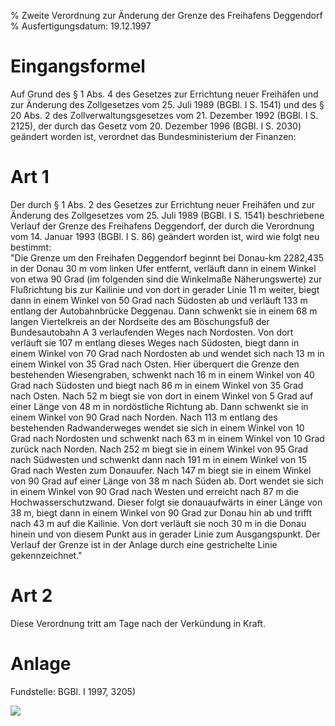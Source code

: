 % Zweite Verordnung zur Änderung der Grenze des Freihafens Deggendorf
% Ausfertigungsdatum: 19.12.1997
 
# Eingangsformel

Auf Grund des § 1 Abs. 4 des Gesetzes zur Errichtung neuer Freihäfen und zur Änderung des Zollgesetzes vom 25. Juli 1989 (BGBl. I S. 1541) und des § 20 Abs. 2 des Zollverwaltungsgesetzes vom 21. Dezember 1992 (BGBl. I S. 2125), der durch das Gesetz vom 20. Dezember 1996 (BGBl. I S. 2030) geändert worden ist, verordnet das Bundesministerium der Finanzen:

# Art 1

Der durch § 1 Abs. 2 des Gesetzes zur Errichtung neuer Freihäfen und zur Änderung des Zollgesetzes vom 25. Juli 1989 (BGBl. I S. 1541) beschriebene Verlauf der Grenze des Freihafens Deggendorf, der durch die Verordnung vom 14. Januar 1993 (BGBl. I S. 86) geändert worden ist, wird wie folgt neu bestimmt:  
"Die Grenze um den Freihafen Deggendorf beginnt bei Donau-km 2282,435 in der Donau 30 m vom linken Ufer entfernt, verläuft dann in einem Winkel von etwa 90 Grad (im folgenden sind die Winkelmaße Näherungswerte) zur Flußrichtung bis zur Kailinie und von dort in gerader Linie 11 m weiter, biegt dann in einem Winkel von 50 Grad nach Südosten ab und verläuft 133 m entlang der Autobahnbrücke Deggenau. Dann schwenkt sie in einem 68 m langen Viertelkreis an der Nordseite des am Böschungsfuß der Bundesautobahn A 3 verlaufenden Weges nach Nordosten. Von dort verläuft sie 107 m entlang dieses Weges nach Südosten, biegt dann in einem Winkel von 70 Grad nach Nordosten ab und wendet sich nach 13 m in einem Winkel von 35 Grad nach Osten. Hier überquert die Grenze den bestehenden Wiesengraben, schwenkt nach 16 m in einem Winkel von 40 Grad nach Südosten und biegt nach 86 m in einem Winkel von 35 Grad nach Osten. Nach 52 m biegt sie von dort in einem Winkel von 5 Grad auf einer Länge von 48 m in nordöstliche Richtung ab. Dann schwenkt sie in einem Winkel von 90 Grad nach Norden. Nach 113 m entlang des bestehenden Radwanderweges wendet sie sich in einem Winkel von 10 Grad nach Nordosten und schwenkt nach 63 m in einem Winkel von 10 Grad zurück nach Norden. Nach 252 m biegt sie in einem Winkel von 95 Grad nach Südwesten und schwenkt dann nach 191 m in einem Winkel von 15 Grad nach Westen zum Donauufer. Nach 147 m biegt sie in einem Winkel von 90 Grad auf einer Länge von 38 m nach Süden ab. Dort wendet sie sich in einem Winkel von 90 Grad nach Westen und erreicht nach 87 m die Hochwasserschutzwand. Dieser folgt sie donauaufwärts in einer Länge von 38 m, biegt dann in einem Winkel von 90 Grad zur Donau hin ab und trifft nach 43 m auf die Kailinie. Von dort verläuft sie noch 30 m in die Donau hinein und von diesem Punkt aus in gerader Linie zum Ausgangspunkt. Der Verlauf der Grenze ist in der Anlage durch eine gestrichelte Linie gekennzeichnet."

# Art 2

Diese Verordnung tritt am Tage nach der Verkündung in Kraft.

# Anlage

Fundstelle: BGBl. I 1997, 3205)

![](https://www.gesetze-im-internet.de/normengrafiken/bgbl1_1997/j3205_0010.jpg)
